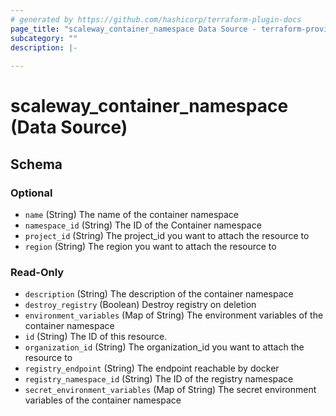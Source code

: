 ```yaml
---
# generated by https://github.com/hashicorp/terraform-plugin-docs
page_title: "scaleway_container_namespace Data Source - terraform-provider-scaleway"
subcategory: ""
description: |-
  
---
```


# scaleway_container_namespace (Data Source)





<!-- schema generated by tfplugindocs -->
## Schema

### Optional

- `name` (String) The name of the container namespace
- `namespace_id` (String) The ID of the Container namespace
- `project_id` (String) The project_id you want to attach the resource to
- `region` (String) The region you want to attach the resource to

### Read-Only

- `description` (String) The description of the container namespace
- `destroy_registry` (Boolean) Destroy registry on deletion
- `environment_variables` (Map of String) The environment variables of the container namespace
- `id` (String) The ID of this resource.
- `organization_id` (String) The organization_id you want to attach the resource to
- `registry_endpoint` (String) The endpoint reachable by docker
- `registry_namespace_id` (String) The ID of the registry namespace
- `secret_environment_variables` (Map of String) The secret environment variables of the container namespace

